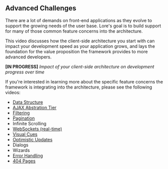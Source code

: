 ## Advanced Challenges

There are a lot of demands on front-end applications as they evolve to support the growing needs of the user base. 
Lore's goal is to build support for many of those common feature concerns into the architecture. 

This video discusses how the client-side architecture you start with can impact your development speed as your 
application grows, and lays the foundation for the value proposition the framework provides to more advanced developers.

**[IN PROGRESS]** _Impact of your client-side architecture on development progress over time_

If you're interested in learning more about the specific feature concerns the framework is integrating into the
architecture, please see the following videos:

* [Data Structure](../challenges/DataStructure.md)
* [AJAX Abstration Tier](../challenges/AjaxAbstraction.md)
* [Filtering](../challenges/Filtering.md)
* [Pagination](../challenges/Pagination.md)
* Infinite Scrolling
* [WebSockets (real-time)](../challenges/Pagination.md)
* [Visual Cues](../challenges/VisualCues.md)
* [Optimistic Updates](../challenges/OptimisticUpdates.md)
* Dialogs
* Wizards
* [Error Handling](../challenges/ErrorHandling.md)
* [404 Pages](../challenges/NotFoundPages.md)
